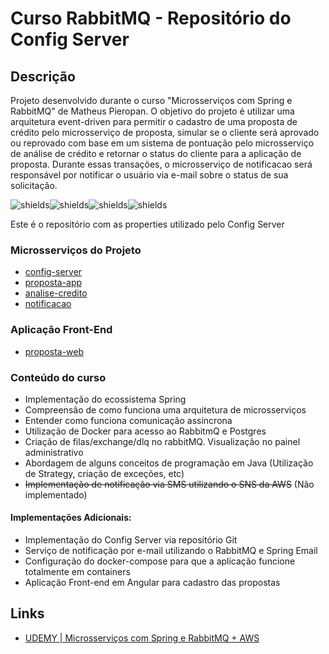 # Curso RabbitMQ - Repositório do Config Server

## Descrição
Projeto desenvolvido durante o curso "Microsserviços com Spring e RabbitMQ" de Matheus Pieropan. 
O objetivo do projeto é utilizar uma arquitetura event-driven para permitir o cadastro de uma proposta de crédito pelo microsserviço de proposta, simular se o cliente será aprovado ou reprovado com base em um sistema de pontuação pelo microsserviço de análise de crédito e retornar o status do cliente para a aplicação de proposta. Durante essas transações, o microsserviço de notificacao será responsável por notificar o usuário via e-mail sobre o status de sua solicitação. 

<p><img src="https://img.shields.io/badge/spring-%236DB33F.svg?style=for-the-badge&amp;logo=spring&amp;logoColor=white" alt="shields"><img src="https://img.shields.io/badge/postgres-%23316192.svg?style=for-the-badge&amp;logo=postgresql&amp;logoColor=white" alt="shields"><img src="https://img.shields.io/badge/docker-%230db7ed.svg?style=for-the-badge&amp;logo=docker&amp;logoColor=white" alt="shields"><img src="https://img.shields.io/badge/Rabbitmq-FF6600?style=for-the-badge&amp;logo=rabbitmq&amp;logoColor=white" alt="shields"></p>

Este é o repositório com as properties utilizado pelo Config Server

### Microsserviços do Projeto

- [config-server](https://github.com/pnakano/proposta-config)
- [proposta-app](https://github.com/pnakano/proposta-app)
- [analise-credito](https://github.com/pnakano/proposta-analisecredito)
- [notificacao](https://github.com/pnakano/proposta-notificacao)

### Aplicação Front-End
- [proposta-web](https://github.com/pnakano/proposta-web)

### Conteúdo do curso

- Implementação do ecossistema Spring
- Compreensão de como funciona uma arquitetura de microsserviços
- Entender como funciona comunicação assíncrona
- Utilização de Docker para acesso ao RabbitmQ e Postgres
- Criação de filas/exchange/dlq no rabbitMQ. Visualização no painel administrativo
- Abordagem de alguns conceitos de programação em Java (Utilização de Strategy, criação de exceções, etc)
- <s>Implementação de notificação via SMS utilizando o SNS da AWS</s> (Não implementado)

#### Implementações Adicionais:

- Implementação do Config Server via repositório Git
- Serviço de notificação por e-mail utilizando o RabbitMQ e Spring Email
- Configuração do docker-compose para que a aplicação funcione totalmente em containers
- Aplicação Front-end em Angular para cadastro das propostas

## Links
* [UDEMY | Microsserviços com Spring e RabbitMQ + AWS](https://www.udemy.com/course/microsservicos-com-spring-e-rabbitmq-aws/)
